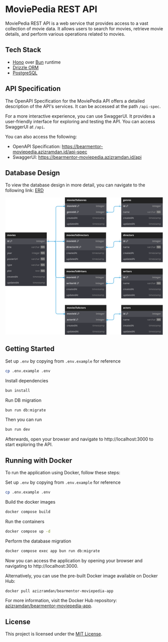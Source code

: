 # MoviePedia REST API

MoviePedia REST API is a web service that provides access to a vast collection of movie data. It allows users to search for movies, retrieve movie details, and perform various operations related to movies.

## Tech Stack

- [Hono](https://hono.dev/) over [Bun](https://bun.sh/) runtime
- [Drizzle ORM](https://orm.drizzle.team/)
- [PostgreSQL](https://www.postgresql.org/)

## API Specification

The OpenAPI Specification for the MoviePedia API offers a detailed description of the API's services. It can be accessed at the path `/api-spec`.

For a more interactive experience, you can use SwaggerUI. It provides a user-friendly interface for exploring and testing the API. You can access SwaggerUI at `/api`.

You can also access the following:

- OpenAPI Specification: https://bearmentor-moviepedia.azizramdan.id/api-spec
- SwaggerUI: https://bearmentor-moviepedia.azizramdan.id/api

## Database Design

To view the database design in more detail, you can navigate to the following link: [ERD](https://dbdiagram.io/d/bearmentor-moviepedia-664f6093f84ecd1d22faab40)

![ERD](./assets/erd.svg)

## Getting Started

Set up `.env` by copying from `.env.example` for reference

```sh
cp .env.example .env
```

Install dependencies

```sh
bun install
```

Run DB migration

```sh
bun run db:migrate
```

Then you can run

```sh
bun run dev
```

Afterwards, open your browser and navigate to http://localhost:3000 to start exploring the API.

## Running with Docker

To run the application using Docker, follow these steps:

Set up `.env` by copying from `.env.example` for reference

```sh
cp .env.example .env
```

Build the docker images

```sh
docker compose build
```

Run the containers

```sh
docker compose up -d
```

Perform the database migration

```sh
docker compose exec app bun run db:migrate
```

Now you can access the application by opening your browser and navigating to http://localhost:3000.

Alternatively, you can use the pre-built Docker image available on Docker Hub:

```sh
docker pull azizramdan/bearmentor-moviepedia-app
```

For more information, visit the Docker Hub repository: [azizramdan/bearmentor-moviepedia-app](https://hub.docker.com/r/azizramdan/bearmentor-moviepedia-app).

## License

This project is licensed under the [MIT License](LICENSE).
